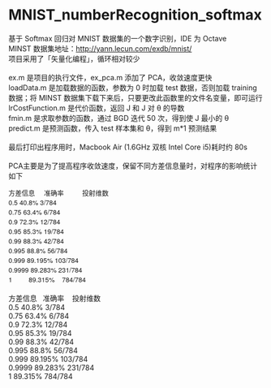 # MNIST_numberRecognition_softmax<br/>
基于 Softmax 回归对 MNIST 数据集的一个数字识别，IDE 为 Octave<br/>
MINST 数据集地址：http://yann.lecun.com/exdb/mnist/<br/>
项目采用了「矢量化编程」，循环相对较少<br/>
<br/>
ex.m 是项目的执行文件，ex_pca.m 添加了 PCA，收敛速度更快<br/>
loadData.m 是加载数据的函数，参数为 0 时加载 test 数据，否则加载 training 数据；将 MINST 数据集下载下来后，只要更改此函数里的文件名变量，即可运行<br/>
lrCostFunction.m 是代价函数，返回 J 和 J 对 θ 的导数<br/>
fmin.m 是求取参数的函数，通过 BGD 迭代 50 次，得到使 J 最小的 θ<br/>
predict.m 是预测函数，传入 test 样本集和 θ，得到 m*1 预测结果<br/>
<br/>
最后打印出程序用时，Macbook Air (1.6GHz 双核 Intel Core i5)耗时约 80s<br/>
<br/>
PCA主要是为了提高程序收敛速度，保留不同方差信息量时，对程序的影响统计如下<br/>
<style type="text/css">p.p1 {margin: 0.0px 0.0px 0.0px 0.0px; line-height: 19.0px; font: 13.0px 'Helvetica Neue'}
span.Apple-tab-span {white-space:pre}</style>
<p class="p1">
	方差信息 &nbsp; <span style="white-space:pre">	</span>准确率 &nbsp; &nbsp;<span style="white-space:pre">		</span>投射维数<br />
	
</p>
<p class="p1">
	0.5<span>	</span><span>		</span>40.8%<span>	</span><span>	</span>3/784
</p>
<p class="p1">
	0.75<span>	</span><span>		</span>63.4%<span>	</span><span>	</span>6/784
</p>
<p class="p1">
	0.9<span>		</span><span>	</span>72.3%<span>	</span><span>	</span>12/784
</p>
<p class="p1">
	0.95<span>	</span><span>		</span>85.3%<span>	</span><span>	</span>19/784
</p>
<p class="p1">
	0.99<span>	</span><span>		</span>88.3%<span>	</span><span>	</span>42/784
</p>
<p class="p1">
	0.995<span>		</span>88.8%<span>	</span><span>	</span>56/784<span>	</span>
</p>
<p class="p1">
	0.999<span>		</span>89.195%<span>	</span><span>	</span>103/784<span>	</span>
</p>
<p class="p1">
	0.9999<span>		</span>89.283%<span>		</span>231/784
</p>
<p class="p1">
	1<span style="white-space:pre">			89.315% &nbsp; 	784/784</span>
</p>
<br />
方差信息   准确率    投射维数<br/>
0.5 			40.8%		  3/784<br/>
0.75  		63.4%		  6/784<br/>
0.9			  72.3%	  	12/784<br/>
0.95		  85.3%	  	19/784<br/>
0.99		  88.3%		  42/784<br/>
0.995		  88.8%	  	56/784<br/>
0.999		  89.195%	  103/784	<br/>
0.9999	  89.283%	  231/784<br/>
1         89.315%   784/784<br/>
